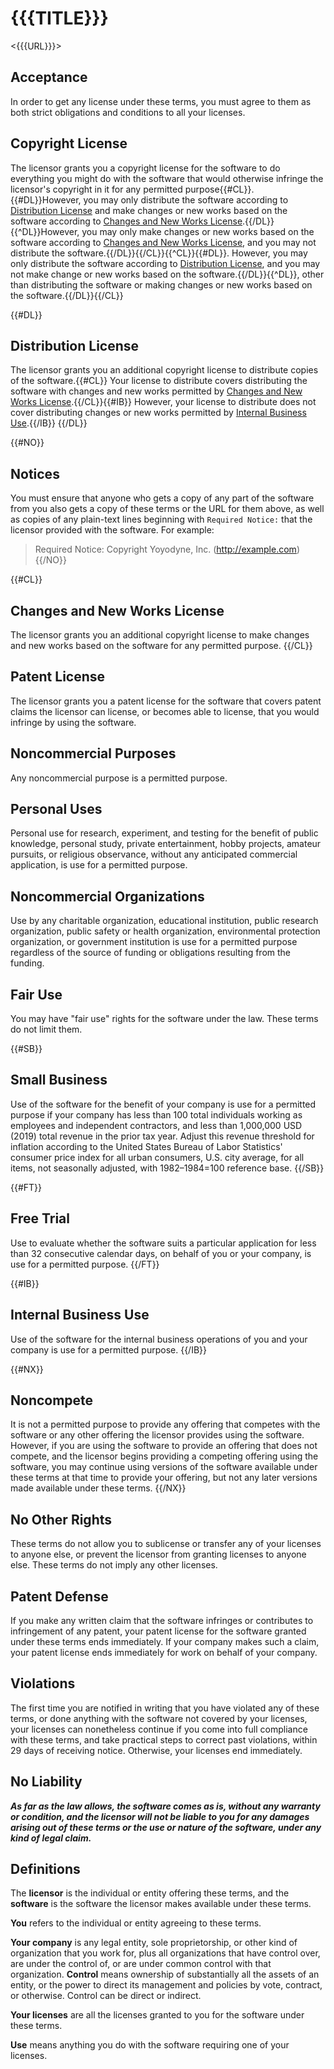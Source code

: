 # {{{TITLE}}}

<{{{URL}}}>

## Acceptance

In order to get any license under these terms, you must agree to them as both strict obligations and conditions to all your licenses.

## Copyright License

The licensor grants you a copyright license for the software to do everything you might do with the software that would otherwise infringe the licensor's copyright in it for any permitted purpose{{#CL}}.  {{#DL}}However, you may only distribute the software according to [Distribution License](#distribution-license) and make changes or new works based on the software according to [Changes and New Works License](#changes-and-new-works-license).{{/DL}}{{^DL}}However, you may only make changes or new works based on the software according to [Changes and New Works License](#changes-and-new-works-license), and you may not distribute the software.{{/DL}}{{/CL}}{{^CL}}{{#DL}}.  However, you may only distribute the software according to [Distribution License](#distribution-license), and you may not make change or new works based on the software.{{/DL}}{{^DL}}, other than distributing the software or making changes or new works based on the software.{{/DL}}{{/CL}}

{{#DL}}
## Distribution License

The licensor grants you an additional copyright license to distribute copies of the software.{{#CL}}  Your license to distribute covers distributing the software with changes and new works permitted by [Changes and New Works License](#changes-and-new-works-license).{{/CL}}{{#IB}}  However, your license to distribute does not cover distributing changes or new works permitted by [Internal Business Use](#internal-business-use).{{/IB}}
{{/DL}}

{{#NO}}
## Notices

You must ensure that anyone who gets a copy of any part of the software from you also gets a copy of these terms or the URL for them above, as well as copies of any plain-text lines beginning with `Required Notice:` that the licensor provided with the software.  For example:

> Required Notice: Copyright Yoyodyne, Inc. (http://example.com)
{{/NO}}

{{#CL}}
## Changes and New Works License

The licensor grants you an additional copyright license to make changes and new works based on the software for any permitted purpose.
{{/CL}}

## Patent License

The licensor grants you a patent license for the software that covers patent claims the licensor can license, or becomes able to license, that you would infringe by using the software.

## Noncommercial Purposes

Any noncommercial purpose is a permitted purpose.

## Personal Uses

Personal use for research, experiment, and testing for the benefit of public knowledge, personal study, private entertainment, hobby projects, amateur pursuits, or religious observance, without any anticipated commercial application, is use for a permitted purpose.

## Noncommercial Organizations

Use by any charitable organization, educational institution, public research organization, public safety or health organization, environmental protection organization, or government institution is use for a permitted purpose regardless of the source of funding or obligations resulting from the funding.

## Fair Use

You may have "fair use" rights for the software under the law.  These terms do not limit them.

{{#SB}}
## Small Business

Use of the software for the benefit of your company is use for a permitted purpose if your company has less than 100 total individuals working as employees and independent contractors, and less than 1,000,000 USD (2019) total revenue in the prior tax year.  Adjust this revenue threshold for inflation according to the United States Bureau of Labor Statistics' consumer price index for all urban consumers, U.S. city average, for all items, not seasonally adjusted, with 1982–1984=100 reference base.
{{/SB}}

{{#FT}}
## Free Trial

Use to evaluate whether the software suits a particular application for less than 32 consecutive calendar days, on behalf of you or your company, is use for a permitted purpose.
{{/FT}}

{{#IB}}
## Internal Business Use

Use of the software for the internal business operations of you and your company is use for a permitted purpose.
{{/IB}}

{{#NX}}
## Noncompete

It is not a permitted purpose to provide any offering that competes with the software or any other offering the licensor provides using the software.  However, if you are using the software to provide an offering that does not compete, and the licensor begins providing a competing offering using the software, you may continue using versions of the software available under these terms at that time to provide your offering, but not any later versions made available under these terms.
{{/NX}}

## No Other Rights

These terms do not allow you to sublicense or transfer any of your licenses to anyone else, or prevent the licensor from granting licenses to anyone else.  These terms do not imply any other licenses.

## Patent Defense

If you make any written claim that the software infringes or contributes to infringement of any patent, your patent license for the software granted under these terms ends immediately.  If your company makes such a claim, your patent license ends immediately for work on behalf of your company.

## Violations

The first time you are notified in writing that you have violated any of these terms, or done anything with the software not covered by your licenses, your licenses can nonetheless continue if you come into full compliance with these terms, and take practical steps to correct past violations, within 29 days of receiving notice.  Otherwise, your licenses end immediately.

## No Liability

***As far as the law allows, the software comes as is, without any warranty or condition, and the licensor will not be liable to you for any damages arising out of these terms or the use or nature of the software, under any kind of legal claim.***

## Definitions

The **licensor** is the individual or entity offering these terms, and the **software** is the software the licensor makes available under these terms.

**You** refers to the individual or entity agreeing to these terms.

**Your company** is any legal entity, sole proprietorship, or other kind of organization that you work for, plus all organizations that have control over, are under the control of, or are under common control with that organization.  **Control** means ownership of substantially all the assets of an entity, or the power to direct its management and policies by vote, contract, or otherwise.  Control can be direct or indirect.

**Your licenses** are all the licenses granted to you for the software under these terms.

**Use** means anything you do with the software requiring one of your licenses.
